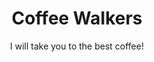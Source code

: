 ---
template: HomePage
slug: ""
title: Coffee Walkers
featuredImage: https://ucarecdn.com/5a575124-fb7e-4deb-8ea3-1d7eee5f2ce0/
subtitle: I will take you to the best coffee!
meta:
  description: Coffee Walkersは、最高のコーヒーを探すためのコーヒーマップです。
  title: Coffee Walkers公式サイトです。
---